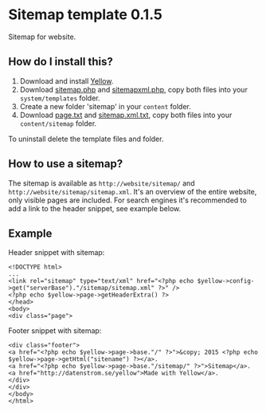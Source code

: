 Sitemap template 0.1.5
======================
Sitemap for website.

How do I install this?
----------------------
1. Download and install [Yellow](https://github.com/markseu/yellowcms/).  
2. Download [sitemap.php](sitemap.php?raw=true) and [sitemapxml.php](sitemapxml.php?raw=true), copy both files into your `system/templates` folder.  
3. Create a new folder 'sitemap' in your `content` folder.
4. Download [page.txt](page.txt?raw=true) and [sitemap.xml.txt](sitemap.xml.txt?raw=true), copy both files into your `content/sitemap` folder.

To uninstall delete the template files and folder.

How to use a sitemap?
---------------------
The sitemap is available as `http://website/sitemap/` and `http://website/sitemap/sitemap.xml`. It's an overview of the entire website, only visible pages are included. For search engines it's recommended to add a link to the header snippet, see example below.

Example
-------
Header snippet with sitemap:

    <!DOCTYPE html>
    ...
    <link rel="sitemap" type="text/xml" href="<?php echo $yellow->config->get("serverBase")."/sitemap/sitemap.xml" ?>" />
    <?php echo $yellow->page->getHeaderExtra() ?>
    </head>
    <body>
    <div class="page">

Footer snippet with sitemap:

    <div class="footer">
    <a href="<?php echo $yellow->page->base."/" ?>">&copy; 2015 <?php echo $yellow->page->getHtml("sitename") ?></a>.
    <a href="<?php echo $yellow->page->base."/sitemap/" ?>">Sitemap</a>. 
    <a href="http://datenstrom.se/yellow">Made with Yellow</a>.
    </div>
    </div>
    </body>
    </html>